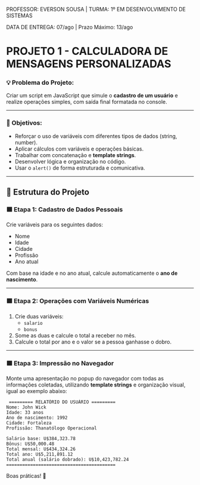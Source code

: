 PROFESSOR: EVERSON SOUSA | TURMA: 1º EM DESENVOLVIMENTO DE SISTEMAS

DATA DE ENTREGA: 07/ago | Prazo Máximo: 13/ago

# PROJETO 1 - CALCULADORA DE MENSAGENS PERSONALIZADAS

### 💡 Problema do Projeto:

Criar um script em JavaScript que simule o **cadastro de um usuário** e realize operações simples, com saída final formatada no console.

---

### 🎯 Objetivos:

- Reforçar o uso de variáveis com diferentes tipos de dados (string, number).
- Aplicar cálculos com variáveis e operações básicas.
- Trabalhar com concatenação e **template strings**.
- Desenvolver lógica e organização no código.
- Usar o `alert()` de forma estruturada e comunicativa.

---

## 🧱 Estrutura do Projeto

### 🟩 Etapa 1: Cadastro de Dados Pessoais

Crie variáveis para os seguintes dados:

- Nome
- Idade
- Cidade
- Profissão
- Ano atual

Com base na idade e no ano atual, calcule automaticamente o **ano de nascimento**.

---

### 🟩 Etapa 2: Operações com Variáveis Numéricas

1. Crie duas variáveis:
    - `salario`
    - `bonus`
2. Some as duas e calcule o total a receber no mês.
3. Calcule o total por ano e o valor se a pessoa ganhasse o dobro.

---

### 🟩 Etapa 3: Impressão no Navegador

Monte uma apresentação no popup do navegador com todas as informações coletadas, utilizando **template strings** e organização visual, igual ao exemplo abaixo:

```
 ========= RELATÓRIO DO USUÁRIO =========
Nome: John Wick
Idade: 33 anos
Ano de nascimento: 1992
Cidade: Fortaleza
Profissão: Thanatólogo Operacional

Salário base: U$384,323.78
Bônus: U$50,000.48
Total mensal: U$434,324.26
Total ano: U$5,211,891.12
Total anual (salário dobrado): U$10,423,782.24
=========================================
```

Boas práticas! 🤙
